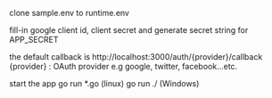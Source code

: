 clone sample.env to runtime.env

fill-in google client id, client secret and generate secret string for APP_SECRET

the default callback is http://localhost:3000/auth/{provider}/callback
{provider} : OAuth provider e.g google, twitter, facebook...etc.

start the app
go run *.go (linux)
go run ./ (Windows)